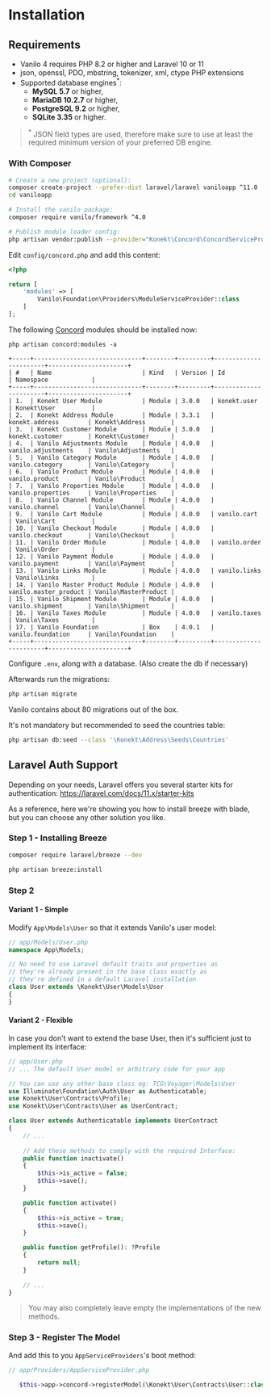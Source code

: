 # Installation

## Requirements

- Vanilo 4 requires PHP 8.2 or higher and Laravel 10 or 11
- json, openssl, PDO, mbstring, tokenizer, xml, ctype PHP extensions
- Supported database engines<sup>*</sup>:
    - **MySQL 5.7** or higher,
    - **MariaDB 10.2.7** or higher,
    - **PostgreSQL 9.2** or higher,
    - **SQLite 3.35** or higher.

> <sup>*</sup> JSON field types are used, therefore make sure to use at least the required minimum
> version of your preferred DB engine.

### With Composer

```bash
# Create a new project (optional):
composer create-project --prefer-dist laravel/laravel vaniloapp ^11.0
cd vaniloapp

# Install the vanilo package:
composer require vanilo/framework ^4.0

# Publish module loader config:
php artisan vendor:publish --provider="Konekt\Concord\ConcordServiceProvider" --tag=config
```

Edit `config/concord.php` and add this content:

```php
<?php

return [
    'modules' => [
        Vanilo\Foundation\Providers\ModuleServiceProvider::class
    ]
];
```

The following [Concord](concord.md) modules should be installed now:

`php artisan concord:modules -a`

```
+-----+------------------------------+--------+---------+-----------------------+----------------------+
| #   | Name                         | Kind   | Version | Id                    | Namespace            |
+-----+------------------------------+--------+---------+-----------------------+----------------------+
| 1.  | Konekt User Module           | Module | 3.0.0   | konekt.user           | Konekt\User          |
| 2.  | Konekt Address Module        | Module | 3.3.1   | konekt.address        | Konekt\Address       |
| 3.  | Konekt Customer Module       | Module | 3.0.0   | konekt.customer       | Konekt\Customer      |
| 4.  | Vanilo Adjustments Module    | Module | 4.0.0   | vanilo.adjustments    | Vanilo\Adjustments   |
| 5.  | Vanilo Category Module       | Module | 4.0.0   | vanilo.category       | Vanilo\Category      |
| 6.  | Vanilo Product Module        | Module | 4.0.0   | vanilo.product        | Vanilo\Product       |
| 7.  | Vanilo Properties Module     | Module | 4.0.0   | vanilo.properties     | Vanilo\Properties    |
| 8.  | Vanilo Channel Module        | Module | 4.0.0   | vanilo.channel        | Vanilo\Channel       |
| 9.  | Vanilo Cart Module           | Module | 4.0.0   | vanilo.cart           | Vanilo\Cart          |
| 10. | Vanilo Checkout Module       | Module | 4.0.0   | vanilo.checkout       | Vanilo\Checkout      |
| 11. | Vanilo Order Module          | Module | 4.0.0   | vanilo.order          | Vanilo\Order         |
| 12. | Vanilo Payment Module        | Module | 4.0.0   | vanilo.payment        | Vanilo\Payment       |
| 13. | Vanilo Links Module          | Module | 4.0.0   | vanilo.links          | Vanilo\Links         |
| 14. | Vanilo Master Product Module | Module | 4.0.0   | vanilo.master_product | Vanilo\MasterProduct |
| 15. | Vanilo Shipment Module       | Module | 4.0.0   | vanilo.shipment       | Vanilo\Shipment      |
| 16. | Vanilo Taxes Module          | Module | 4.0.0   | vanilo.taxes          | Vanilo\Taxes         |
| 17. | Vanilo Foundation            | Box    | 4.0.1   | vanilo.foundation     | Vanilo\Foundation    |
+-----+------------------------------+--------+---------+-----------------------+----------------------+
```

Configure `.env`, along with a database. (Also create the db if necessary)

Afterwards run the migrations:

```bash
php artisan migrate
```

Vanilo contains about 80 migrations out of the box.

It's not mandatory but recommended to seed the countries table:

```bash
php artisan db:seed --class '\Konekt\Address\Seeds\Countries'
```

## Laravel Auth Support

Depending on your needs, Laravel offers you several starter kits for authentication: https://laravel.com/docs/11.x/starter-kits

As a reference, here we're showing you how to install breeze with blade, but you can choose any other solution you like.

### Step 1 - Installing Breeze

```bash
composer require laravel/breeze --dev

php artisan breeze:install
```

### Step 2

#### Variant 1 - Simple

Modify `App\Models\User` so that it extends Vanilo's user model:

```php
// app/Models/User.php
namespace App\Models;

// No need to use Laravel default traits and properties as
// they're already present in the base class exactly as
// they're defined in a default Laravel installation
class User extends \Konekt\User\Models\User
{
}
```

#### Variant 2 - Flexible

In case you don't want to extend the base User, then it's sufficient just to implement its interface:

```php
// app/User.php
// ... The default User model or arbitrary code for your app

// You can use any other base class eg: TCG\Voyager\Models\User
use Illuminate\Foundation\Auth\User as Authenticatable;
use Konekt\User\Contracts\Profile;
use Konekt\User\Contracts\User as UserContract;

class User extends Authenticatable implements UserContract
{
    // ...
    
    // Add these methods to comply with the required Interface:
    public function inactivate()
    {
        $this->is_active = false;
        $this->save();
    }

    public function activate()
    {
        $this->is_active = true;
        $this->save();
    }

    public function getProfile(): ?Profile
    {
        return null;
    }
    
    // ...
}
```

> You may also completely leave empty the implementations of the new methods.

### Step 3 - Register The Model

And add this to you `AppServiceProviders`'s boot method:

```php
// app/Providers/AppServiceProvider.php

   $this->app->concord->registerModel(\Konekt\User\Contracts\User::class, \App\Models\User::class);
```
